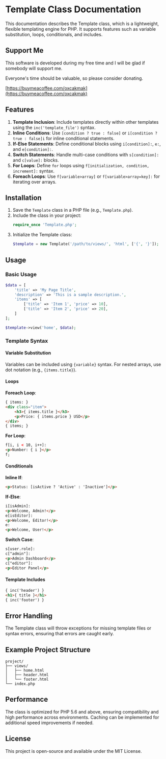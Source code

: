 # Template Class Documentation

This documentation describes the Template class, which is a lightweight, flexible templating engine for PHP. It supports features such as variable substitution, loops, conditionals, and includes.

## Support Me

This software is developed during my free time and I will be glad if somebody will support me.

Everyone's time should be valuable, so please consider donating.

[https://buymeacoffee.com/oxcakmak](https://buymeacoffee.com/oxcakmak)

## Features

1. **Template Inclusion**: Include templates directly within other templates using the `inc('template_file')` syntax.
2. **Inline Conditions**: Use `[condition ? true : false]` or `i[condition ? true : false]i` for inline conditional statements.
3. **If-Else Statements**: Define conditional blocks using `i[condition]:`, `e:`, and `e[condition]:`.
4. **Switch Statements**: Handle multi-case conditions with `s[condition]:` and `c[value]:` blocks.
5. **For Loops**: Define `for` loops using `f[initialization, condition, increment]:` syntax.
6. **Foreach Loops**: Use `f[variable>array]` or `f[variable>array=key]:` for iterating over arrays.

## Installation

1. Save the `Template` class in a PHP file (e.g., `Template.php`).
2. Include the class in your project:
   ```php
   require_once 'Template.php';
   ```
3. Initialize the Template class:
   ```php
   $template = new Template('/path/to/views/', 'html', ['{', '}']);
   ```

## Usage

### Basic Usage

```php
$data = [
    'title' => 'My Page Title',
    'description' => 'This is a sample description.',
    'items' => [
        ['title' => 'Item 1', 'price' => 10],
        ['title' => 'Item 2', 'price' => 20],
    ]
];

$template->view('home', $data);
```

### Template Syntax

#### Variable Substitution
Variables can be included using `{variable}` syntax. For nested arrays, use dot notation (e.g., `{items.title}`).

#### Loops

**Foreach Loop**:
```html
{ items: }
<div class="item">
    <h3>{ items.title }</h3>
    <p>Price: { items.price } USD</p>
</div>
{ items; }
```

**For Loop**:
```html
f[i, i < 10, i++]:
<p>Number: { i }</p>
f;
```

#### Conditionals

**Inline If**:
```html
<p>Status: [isActive ? 'Active' : 'Inactive']</p>
```

**If-Else**:
```html
i[isAdmin]:
<p>Welcome, Admin!</p>
e[isEditor]:
<p>Welcome, Editor!</p>
e:
<p>Welcome, User!</p>
```

**Switch Case**:
```html
s[user.role]:
c["admin"]:
<p>Admin Dashboard</p>
c["editor"]:
<p>Editor Panel</p>
```

#### Template Includes
```html
{ inc('header') }
<h1>{ title }</h1>
{ inc('footer') }
```

## Error Handling
The Template class will throw exceptions for missing template files or syntax errors, ensuring that errors are caught early.

## Example Project Structure

```
project/
├── views/
│   ├── home.html
│   ├── header.html
│   └── footer.html
└── index.php
```

## Performance
The class is optimized for PHP 5.6 and above, ensuring compatibility and high performance across environments. Caching can be implemented for additional speed improvements if needed.

## License
This project is open-source and available under the MIT License.

